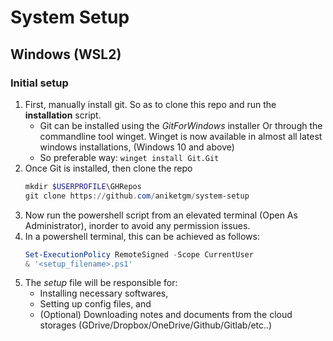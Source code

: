 # System Setup

## Windows (WSL2)

### Initial setup

1. First, manually install git. So as to clone this repo and run the __installation__ script.
	- Git can be installed using the *GitForWindows* installer Or through the commandline tool winget. Winget is now available in almost all latest windows installations, (Windows 10 and above)
	- So preferable way: `winget install Git.Git`
2. Once Git is installed, then clone the repo
	```powershell
	mkdir $USERPROFILE\GHRepos
	git clone https://github.com/aniketgm/system-setup
	```
3. Now run the powershell script from an elevated terminal (Open As Administrator), inorder to avoid any permission issues.
4. In a powershell terminal, this can be achieved as follows:
	```powershell
	Set-ExecutionPolicy RemoteSigned -Scope CurrentUser
	& '<setup_filename>.ps1'
	```
5. The *setup* file will be responsible for:
	- Installing necessary softwares,
	- Setting up config files, and
	- (Optional) Downloading notes and documents from the cloud storages (GDrive/Dropbox/OneDrive/Github/Gitlab/etc..)
